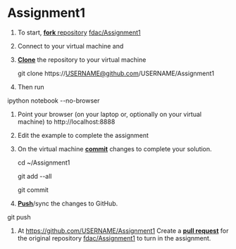 Assignment1
===========
1. To start, [**fork** repository][forking] [fdac/Assignment1][assignment]
1. Connect to your virtual machine and
1. [**Clone**][ref-clone] the repository to your virtual machine

    git clone https://USERNAME@github.com/USERNAME/Assignment1	

1. Then run

ipython notebook --no-browser

1. Point your browser (on your laptop or, optionally on your virtual
   machine) to http://localhost:8888
1. Edit the example to complete the assignment
1. On the virtual machine [**commit**][ref-commit] changes to complete your solution.

   cd ~/Assignment1

   git add --all

   git commit

1. [**Push**][ref-push]/sync the changes to GitHub.

  git push

1. At https://github.com/USERNAME/Assignment1
   Create a [**pull request**][pull-request] for the
   original repository [fdac/Assignment1][assignment]  to
   turn in the assignment.

<!-- Links -->
[assignment]: https://github.com/fdac/Assignment1
[forking]: https://guides.github.com/activities/forking/
[ref-clone]: http://gitref.org/creating/#clone
[ref-commit]: http://gitref.org/basic/#commit
[ref-push]: http://gitref.org/remotes/#push
[pull-request]: https://help.github.com/articles/creating-a-pull-request


